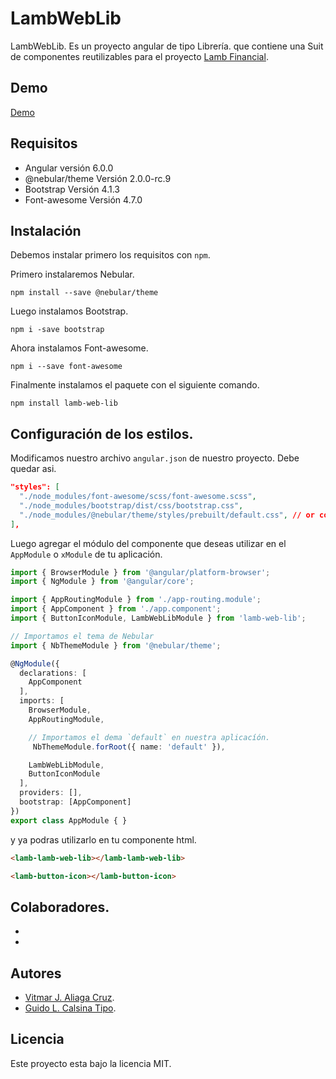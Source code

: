 # LambWebLib

LambWebLib. Es un proyecto angular de tipo Librería. que contiene una Suit de componentes reutilizables para el proyecto [Lamb Financial](https://lamb.upeu.edu.pe).

## Demo
[Demo](https://lamb.upeu.edu.pe)

## Requisitos
* Angular versión 6.0.0
* @nebular/theme Versión 2.0.0-rc.9
* Bootstrap Versión 4.1.3
* Font-awesome Versión 4.7.0

## Instalación

Debemos instalar primero los requisitos con `npm`.

Primero instalaremos Nebular.

```shell
npm install --save @nebular/theme
```
Luego instalamos Bootstrap.

```shell
npm i -save bootstrap
```

Ahora instalamos Font-awesome.

```shell
npm i --save font-awesome
```

Finalmente instalamos el paquete con el siguiente comando.

```shell
npm install lamb-web-lib
```

## Configuración de los estilos.

Modificamos nuestro archivo `angular.json` de nuestro proyecto. Debe quedar asi.

```json
"styles": [
  "./node_modules/font-awesome/scss/font-awesome.scss",
  "./node_modules/bootstrap/dist/css/bootstrap.css",
  "./node_modules/@nebular/theme/styles/prebuilt/default.css", // or cosmic.css
],
```

Luego agregar el módulo del componente que deseas utilizar en el `AppModule` o `xModule` de tu aplicación.

```typescript
import { BrowserModule } from '@angular/platform-browser';
import { NgModule } from '@angular/core';

import { AppRoutingModule } from './app-routing.module';
import { AppComponent } from './app.component';
import { ButtonIconModule, LambWebLibModule } from 'lamb-web-lib';

// Importamos el tema de Nebular
import { NbThemeModule } from '@nebular/theme';

@NgModule({
  declarations: [
    AppComponent
  ],
  imports: [
    BrowserModule,
    AppRoutingModule,

    // Importamos el dema `default` en nuestra aplicacíón.
     NbThemeModule.forRoot({ name: 'default' }), 

    LambWebLibModule,
    ButtonIconModule
  ],
  providers: [],
  bootstrap: [AppComponent]
})
export class AppModule { }
```
y ya podras utilizarlo en tu componente html.
```html
<lamb-lamb-web-lib></lamb-lamb-web-lib>

<lamb-button-icon></lamb-button-icon>
```

## Colaboradores.

* 
* 

## Autores

* [Vitmar J. Aliaga Cruz](https://github.com/valiaga).
* [Guido L. Calsina Tipo](https://github.com/tiposaurio).

## Licencia

Este proyecto esta bajo la licencia MIT.
